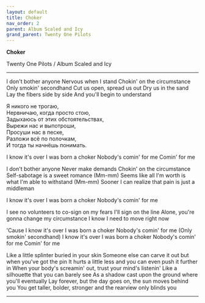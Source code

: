 ```yaml
---  
layout: default  
title: Choker  
nav_order: 2  
parent: Album Scaled and Icy  
grand_parent: Twenty One Pilots  
---  
```


**Choker**
<p>
Twenty One Pilots / Album Scaled and Icy
</p>  

- - -

I don't bother anyone
Nervous when I stand
Chokin' on the circumstance
Only smokin' secondhand 
Cut us open, spread us out 
Dry us in the sand 
Lay the fibers side by side 
And you'll begin to understand 

Я никого не трогаю,  
Нервничаю, когда просто стою,  
Задыхаюсь от этих обстоятельствах,  
Вырежи нас и выпотроши,  
Просуши нас в песке,  
Разложи всё по полочкам,  
И тогда ты начнёшь понимать.  

I know it's over
I was born a choker
Nobody's comin' for me
Comin' for me

I don't bother anyone
Never make demands
Chokin' on the circumstance
Self-sabotage is a sweet romance (Mm-mm)
Seems like all I'm worth is what I'm able to withstand (Mm-mm)
Sooner I can realize that pain is just a middleman

I know it's over
I was born a choker
Nobody's comin' for me

I see no volunteers to co-sign on my fears
I'll sign on the line
Alone, you're gonna change my circumstance
I know I need to move right now

'Cause I know it's over
I was born a choker
Nobody's comin' for me (Only smokin' secondhand)
I know it's over
I was born a choker
Nobody's comin' for me
Comin' for me

Like a little splinter buried in your skin
Someone else can carve it out but when you've got the pin
It hurts a little less and you can even push it further in
When your body's screamin' out, trust your mind's listenin'
Like a silhouette that you can barely see
As a shadow cast upon the ground where you'll eventually
Lay forever, but the day goes on, the sun moves behind you
You get taller, bolder, stronger and the rearview only blinds you

- - -
